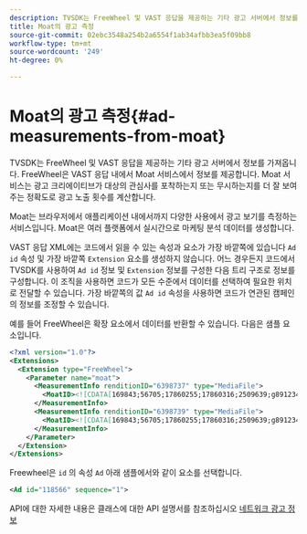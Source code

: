 ```yaml
---
description: TVSDK는 FreeWheel 및 VAST 응답을 제공하는 기타 광고 서버에서 정보를 가져옵니다. FreeWheel은 VAST 응답 내에서 Moat 서비스에서 정보를 제공합니다. Moat 서비스는 광고 크리에이티브가 대상의 관심사를 포착하는지 또는 무시하는지를 더 잘 보여 주는 정확도로 광고 노출 횟수를 계산합니다.
title: Moat의 광고 측정
source-git-commit: 02ebc3548a254b2a6554f1ab34afbb3ea5f09bb8
workflow-type: tm+mt
source-wordcount: '249'
ht-degree: 0%

---
```


# Moat의 광고 측정{#ad-measurements-from-moat}

TVSDK는 FreeWheel 및 VAST 응답을 제공하는 기타 광고 서버에서 정보를 가져옵니다. FreeWheel은 VAST 응답 내에서 Moat 서비스에서 정보를 제공합니다. Moat 서비스는 광고 크리에이티브가 대상의 관심사를 포착하는지 또는 무시하는지를 더 잘 보여 주는 정확도로 광고 노출 횟수를 계산합니다.

Moat는 브라우저에서 애플리케이션 내에서까지 다양한 사용에서 광고 보기를 측정하는 서비스입니다. Moat은 여러 플랫폼에서 실시간으로 마케팅 분석 데이터를 생성합니다.

VAST 응답 XML에는 코드에서 읽을 수 있는 속성과 요소가 가장 바깥쪽에 있습니다 `Ad id` 속성 및 가장 바깥쪽 `Extension` 요소를 생성하지 않습니다. 어느 경우든지 코드에서 TVSDK를 사용하여 `Ad id` 정보 및 `Extension` 정보를 구성한 다음 트리 구조로 정보를 구성합니다. 이 조직을 사용하면 코드가 모든 수준에서 데이터를 선택하여 필요한 위치로 전달할 수 있습니다. 가장 바깥쪽의 값 `Ad id` 속성을 사용하면 코드가 연관된 캠페인의 정보를 조정할 수 있습니다.

예를 들어 FreeWheel은 확장 요소에서 데이터를 반환할 수 있습니다. 다음은 샘플 요소입니다.

```xml
<?xml version="1.0"?> 
<Extensions> 
  <Extension type="FreeWheel"> 
    <Parameter name="moat"> 
      <MeasurementInfo renditionID="6398737" type="MediaFile"> 
        <MoatID><![CDATA[169843;56705;17860255;17860316;2509639;g8912342;103311138;g436558;530633]]></MoatID> 
      </MeasurementInfo> 
      <MeasurementInfo renditionID="6398739" type="MediaFile"> 
        <MoatID><![CDATA[169843;56705;17860255;17860316;2509639;g8912342;103311138;g436558;530633]]></MoatID> 
      </MeasurementInfo> 
    </Parameter> 
  </Extension> 
</Extensions> 
```

Freewheel은 `id` 의 속성 `Ad` 아래 샘플에서와 같이 요소를 선택합니다.

```xml
<Ad id="118566" sequence="1">
```

API에 대한 자세한 내용은 클래스에 대한 API 설명서를 참조하십시오 [네트워크 광고 정보](https://help.adobe.com/en_US/primetime/api/psdk/javadoc_2.7/)
